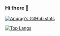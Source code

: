 ### Hi there 👋

<!--
**dabinnkim/dabinnkim** is a ✨ _special_ ✨ repository because its `README.md` (this file) appears on your GitHub profile.

Here are some ideas to get you started:

- 🔭 I’m currently working on ...
- 🌱 I’m currently learning ...
- 👯 I’m looking to collaborate on ...
- 🤔 I’m looking for help with ...
- 💬 Ask me about ...
- 📫 How to reach me: ...
- 😄 Pronouns: ...
- ⚡ Fun fact: ...
-->

[![Anurag's GitHub stats](https://github-readme-stats.vercel.app/api?username=dabinnkim)](https://github.com/anuraghazra/github-readme-stats)

[![Top Langs](https://github-readme-stats.vercel.app/api/top-langs/?username=dabinnkim&layout=compact)](https://github.com/anuraghazra/github-readme-stats)
